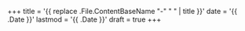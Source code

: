 +++
title = '{{ replace .File.ContentBaseName "-" " " | title }}'
date = '{{ .Date }}'
lastmod = '{{ .Date }}'
draft = true
+++
